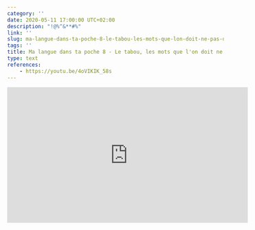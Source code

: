 ```yaml
---
category: ''
date: 2020-05-11 17:00:00 UTC+02:00
description: "!@%^&**#%"
link: ''
slug: ma-langue-dans-ta-poche-8-le-tabou-les-mots-que-lon-doit-ne-pas-dire
tags: ''
title: Ma langue dans ta poche 8 - Le tabou, les mots que l'on doit ne pas dire
type: text
references:
    - https://youtu.be/4oVIKIK_58s
---
```

<iframe width="560" height="315" src="https://www.youtube-nocookie.com/embed/4oVIKIK_58s" frameborder="0" allow="accelerometer; autoplay; encrypted-media; gyroscope; picture-in-picture" allowfullscreen></iframe>
